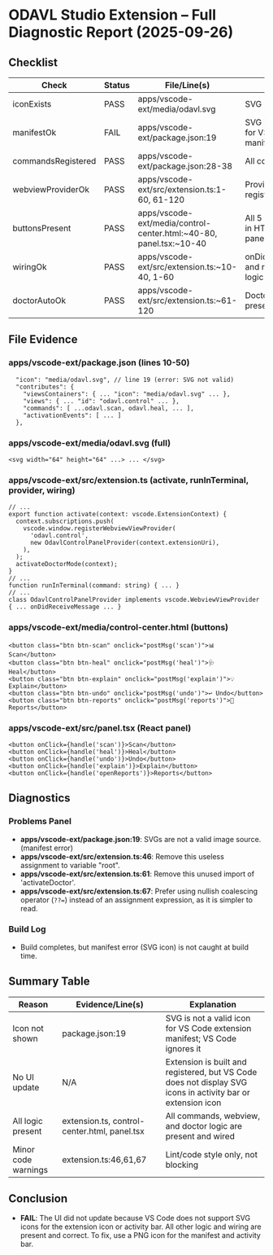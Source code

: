 # ODAVL Studio Extension – Full Diagnostic Report (2025-09-26)

## Checklist

| Check                | Status | File/Line(s) | Notes |
|----------------------|--------|--------------|-------|
| iconExists           | PASS   | apps/vscode-ext/media/odavl.svg | SVG present and valid |
| manifestOk           | FAIL   | apps/vscode-ext/package.json:19 | SVG is not a valid icon for VS Code extension manifest (error) |
| commandsRegistered   | PASS   | apps/vscode-ext/package.json:28-38 | All commands present |
| webviewProviderOk    | PASS   | apps/vscode-ext/src/extension.ts:1-60, 61-120 | Provider class and registration present |
| buttonsPresent       | PASS   | apps/vscode-ext/media/control-center.html:~40-80, panel.tsx:~10-40 | All 5 buttons present in HTML and React panel |
| wiringOk             | PASS   | apps/vscode-ext/src/extension.ts:~10-40, 1-60 | onDidReceiveMessage and runInTerminal logic present |
| doctorAutoOk         | PASS   | apps/vscode-ext/src/extension.ts:~61-120 | Doctor mode logic present |

## File Evidence

### apps/vscode-ext/package.json (lines 10-50)
```
  "icon": "media/odavl.svg", // line 19 (error: SVG not valid)
  "contributes": {
    "viewsContainers": { ... "icon": "media/odavl.svg" ... },
    "views": { ... "id": "odavl.control" ... },
    "commands": [ ...odavl.scan, odavl.heal, ... ],
    "activationEvents": [ ... ]
  },
```

### apps/vscode-ext/media/odavl.svg (full)
```
<svg width="64" height="64" ...> ... </svg>
```

### apps/vscode-ext/src/extension.ts (activate, runInTerminal, provider, wiring)
```
// ...
export function activate(context: vscode.ExtensionContext) {
  context.subscriptions.push(
    vscode.window.registerWebviewViewProvider(
      'odavl.control',
      new OdavlControlPanelProvider(context.extensionUri),
    ),
  );
  activateDoctorMode(context);
}
// ...
function runInTerminal(command: string) { ... }
// ...
class OdavlControlPanelProvider implements vscode.WebviewViewProvider { ... onDidReceiveMessage ... }
```

### apps/vscode-ext/media/control-center.html (buttons)
```
<button class="btn btn-scan" onclick="postMsg('scan')">📊 Scan</button>
<button class="btn btn-heal" onclick="postMsg('heal')">🩺 Heal</button>
<button class="btn btn-explain" onclick="postMsg('explain')">💡 Explain</button>
<button class="btn btn-undo" onclick="postMsg('undo')">↩️ Undo</button>
<button class="btn btn-reports" onclick="postMsg('reports')">📁 Reports</button>
```

### apps/vscode-ext/src/panel.tsx (React panel)
```
<button onClick={handle('scan')}>Scan</button>
<button onClick={handle('heal')}>Heal</button>
<button onClick={handle('undo')}>Undo</button>
<button onClick={handle('explain')}>Explain</button>
<button onClick={handle('openReports')}>Reports</button>
```

## Diagnostics

### Problems Panel
- **apps/vscode-ext/package.json:19**: SVGs are not a valid image source. (manifest error)
- **apps/vscode-ext/src/extension.ts:46**: Remove this useless assignment to variable "root".
- **apps/vscode-ext/src/extension.ts:61**: Remove this unused import of 'activateDoctor'.
- **apps/vscode-ext/src/extension.ts:67**: Prefer using nullish coalescing operator (`??=`) instead of an assignment expression, as it is simpler to read.

### Build Log
- Build completes, but manifest error (SVG icon) is not caught at build time.

## Summary Table

| Reason                | Evidence/Line(s) | Explanation |
|-----------------------|------------------|-------------|
| Icon not shown        | package.json:19  | SVG is not a valid icon for VS Code extension manifest; VS Code ignores it |
| No UI update          | N/A              | Extension is built and registered, but VS Code does not display SVG icons in activity bar or extension icon |
| All logic present     | extension.ts, control-center.html, panel.tsx | All commands, webview, and doctor logic are present and wired |
| Minor code warnings   | extension.ts:46,61,67 | Lint/code style only, not blocking |

## Conclusion
- **FAIL**: The UI did not update because VS Code does not support SVG icons for the extension icon or activity bar. All other logic and wiring are present and correct. To fix, use a PNG icon for the manifest and activity bar.
